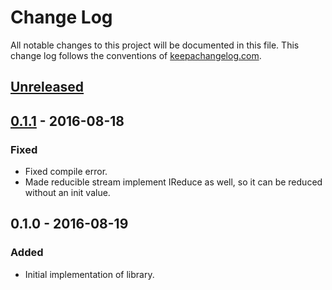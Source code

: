 # Change Log

All notable changes to this project will be documented in this file. This change
log follows the conventions of [keepachangelog.com](http://keepachangelog.com/).

## [Unreleased]

## [0.1.1] - 2016-08-18
### Fixed
- Fixed compile error.
- Made reducible stream implement IReduce as well, so it can be reduced without
  an init value.

## 0.1.0 - 2016-08-19
### Added
- Initial implementation of library.

[Unreleased]: https://github.com/pjstadig/reducible-stream/compare/0.1.1...HEAD
[0.1.1]: https://github.com/pjstadig/reducible-stream/compare/0.1.0...0.1.1
